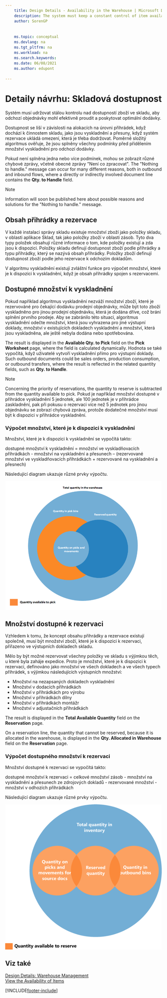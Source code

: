 ```yaml
---
    title: Design Details - Availability in the Warehouse | Microsoft Docs
    description: The system must keep a constant control of item availability in the warehouse, so that outbound orders can flow efficiently and provide optimal deliveries.
    author: SorenGP

    
    ms.topic: conceptual
    ms.devlang: na
    ms.tgt_pltfrm: na
    ms.workload: na
    ms.search.keywords:
    ms.date: 06/08/2021
    ms.author: edupont

---
```

# Detaily návrhu: Skladová dostupnost
Systém musí udržovat stálou kontrolu nad dostupností zboží ve skladu, aby odchozí objednávky mohl efektivně proudit a poskytovat optimální dodávky.

Dostupnost se liší v závislosti na alokacích na úrovni přihrádek, když dochází k činnostem skladu, jako jsou vyskladnění a přesuny, když systém rezervace ukládá omezení, která je třeba dodržovat. Poměrně složitý algoritmus ověřuje, že jsou splněny všechny podmínky před přidělením množství vyskladnění pro odchozí dodávky.

Pokud není splněna jedna nebo více podmínek, mohou se zobrazit různé chybové zprávy, včetně obecné zprávy "Není co zpracovat". The "Nothing to handle." message can occur for many different reasons, both in outbound and inbound flows, where a directly or indirectly involved document line contains the **Qty. to Handle** field.

> [!NOTE]
> Information will soon be published here about possible reasons and solutions for the "Nothing to handle." message.

## Obsah přihrádky a rezervace
V každé instalaci správy skladu existuje množství zboží jako položky skladu, v oblasti aplikace Sklad, tak jako položky zboží v oblasti zásob. Tyto dva typy položek obsahují různé informace o tom, kde položky existují a zda jsou k dispozici. Položky skladu definují dostupnost zboží podle přihrádky a typu přihrádky, který se nazývá obsah přihrádky. Položky zboží definují dostupnost zboží podle jeho rezervace k odchozím dokladům.

V algoritmu vyskladnění existují zvláštní funkce pro výpočet množství, které je k dispozici k vyskladnění, když je obsah přihrádky spojen s rezervacemi.

## Dostupné množství k vyskladnění
Pokud například algoritmus vyskladnění nezváží množství zboží, které je rezervováné pro čekající dodávku prodejní objednávky, může být toto zboží vyskladněno pro jinou prodejní objednávku, která je dodána dříve, což brání splnění prvního prodeje. Aby se zabránilo této situaci, algoritmus vyskladnění odečte množství, která jsou vyhrazena pro jiné výstupní doklady, množství v existujících dokladech vyskladnění a množství, která jsou vyskladněna, ale ještě nebyla dodána nebo spotřebována.

The result is displayed in the **Available Qty. to Pick** field on the **Pick Worksheet** page, where the field is calculated dynamically. Hodnota se také vypočítá, když uživatelé vytvoří vyskladnění přímo pro výstupní doklady. Such outbound documents could be sales orders, production consumption, or outbound transfers, where the result is reflected in the related quantity fields, such as **Qty. to Handle**.

> [!NOTE]  
> Concerning the priority of reservations, the quantity to reserve is subtracted from the quantity available to pick. Pokud je například množství dostupné v přihrádce vyskladnění 5 jednotek, ale 100 jednotek je v přihrádce zaskladnění, pak při pokusu o rezervaci více než 5 jednotek pro jinou objednávku se zobrazí chybová zpráva, protože dodatečné množství musí být k dispozici v přihrádce vyskladnění.

### Výpočet množství, které je k dispozici k vyskladnění
Množství, které je k dispozici k vyskladnění se vypočítá takto:

dostupné množství k vyskladnění = množství ve vyskladňovacích přihrádkách - množství na vyskladnění a přesunech – (rezervované množství ve vyskladňovacích přihrádkách + rezervované na vyskladnění a přesnech)

Následující diagram ukazuje různé prvky výpočtu.

![Available to pick with reservation overlap.](media/design_details_warehouse_management_availability_2.png "Available to pick with reservation overlap")

## Množství dostupné k rezervaci
Vzhledem k tomu, že koncept obsahu přihrádky a rezervace existují společně, musí být množství zboží, které je k dispozici k rezervaci, přiřazeno ve výstupních dokladech skladu.

Mělo by být možné rezervovat všechny položky ve skladu s výjimkou těch, u které byla zaháje expedice. Proto je množství, které je k dispozici k rezervaci, definováno jako množství ve všech dokladech a ve všech typech přihrádek, s výjimkou následujících výstupních množství:

- Množství na nezapsaných dokladech vyskladnění
- Množství v dodacích přihrádkách
- Množství v přihrádkách pro výrobu
- Množství v přihrádkách dílny
- Množství v přihrádkách montážr
- Množství v adjustačních přihrádkách

The result is displayed in the **Total Available Quantity** field on the **Reservation** page.

On a reservation line, the quantity that cannot be reserved, because it is allocated in the warehouse, is displayed in the **Qty. Allocated in Warehouse** field on the **Reservation** page.

### Výpočet dostupného množství k rezervaci
Množství dostupné k rezervaci se vypočítá takto:

dostupné množství k rezervaci = celkové množství zásob - množství na vyskladnění a přesunech ze zdrojových dokladů - rezervované množství - množství v odhozích přihrádkách

Následující diagram ukazuje různé prvky výpočtu.

![Avaliable to reserve per warehouse allocation.](media/design_details_warehouse_management_availability_3.png "Avaliable to reserve per warehouse allocation")

## Viz také
[Design Details: Warehouse Management](design-details-warehouse-management.md)  
[View the Availability of Items](inventory-how-availability-overview.md)


[!INCLUDE[footer-include](includes/footer-banner.md)]